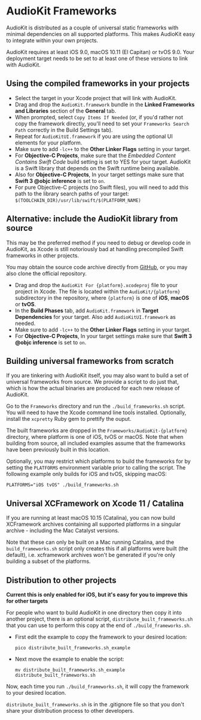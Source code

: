 # AudioKit Frameworks

AudioKit is distributed as a couple of universal static frameworks with minimal dependencies on all supported platforms. This makes AudioKit easy to integrate within your own projects.

AudioKit requires at least iOS 9.0, macOS 10.11 (El Capitan) or tvOS 9.0. Your deployment target needs to be set to at least one of these versions to link with AudioKit.

## Using the compiled frameworks in your projects

* Select the target in your Xcode project that will link with AudioKit.
* Drag and drop the `AudioKit.framework` bundle in the **Linked Frameworks and Libraries** section of the **General** tab.
* When prompted, select `Copy Items If Needed` (or, if you'd rather not copy the framework directly, you'll need to set your `Frameworks Search Path` correctly in the Build Settings tab).
* Repeat for `AudioKitUI.framework` if you are using the optional UI elements for your platform. 
* Make sure to add `-lc++` to the **Other Linker Flags** setting in your target.
* For **Objective-C Projects**, make sure that the *Embedded Content Contains Swift Code* build setting is set to YES for your target. AudioKit is a Swift library that depends on the Swift runtime being available.
* Also for **Objective-C Projects**, In your target settings make sure that **Swift 3 @objc inference** is set to `on`.
* For pure Objective-C projects (no Swift files), you will need to add this path to the library search paths of your target: `$(TOOLCHAIN_DIR)/usr/lib/swift/$(PLATFORM_NAME)`

## Alternative: include the AudioKit library from source

This may be the preferred method if you need to debug or develop code in AudioKit, as Xcode is still notoriously bad at handling precompiled Swift frameworks in other projects.

You may obtain the source code archive directly from [GitHub](https://github.com/AudioKit/AudioKit), or you may also clone the official repository.

* Drag and drop the `AudioKit For {platform}.xcodeproj` file to your project in Xcode. The file is located within the `AudioKit/{platform}` subdirectory in the repository, where `{platform}` is one of **iOS**, **macOS** or **tvOS**.
* In the **Build Phases** tab, add `AudioKit.framework` in **Target Dependencies** for your target. Also add `AudioKitUI.framework` as needed.
* Make sure to add `-lc++` to the **Other Linker Flags** setting in your target.
* For **Objective-C Projects**, In your target settings make sure that **Swift 3 @objc inference** is set to `on`.

## Building universal frameworks from scratch

If you are tinkering with AudioKit itself, you may also want to build a set of universal frameworks from source. We provide a script to do just that, which is how the actual binaries are produced for each new release of AudioKit.

Go to the `Frameworks` directory and run the `./build_frameworks.sh` script. You will need to have the Xcode command line tools installed. Optionally, install the `xcpretty` Ruby gem to prettify the ouput.

The built frameworks are dropped in the `Frameworks/AudioKit-{platform}` directory, where platform is one of iOS, tvOS or macOS. Note that when building from source, all included examples assume that the frameworks have been previously built in this location.

Optionally, you may restrict which platforms to build the frameworks for by setting the `PLATFORMS` environment variable prior to calling the script. The following example only builds for iOS and tvOS, skipping macOS:

`PLATFORMS="iOS tvOS" ./build_frameworks.sh`

## Universal XCFramework on Xcode 11 / Catalina

If you are running at least macOS 10.15 (Catalina), you can now build XCFramework archives containing all supported platforms in a singular archive - including the Mac Catalyst versions.

Note that these can only be built on a Mac running Catalina, and the `build_frameworks.sh` script only creates this if all platforms were built (the default), i.e. xcframework archives won't be generated if you're only building a subset of the platforms.

## Distribution to other projects

**Current this is only enabled for iOS, but it's easy for you to improve this for other targets** 

For people who want to build AudioKit in one directory then copy it into another project, there is an optional script, `distribute_built_frameworks.sh` that you can use to perform this copy at the end of `./build_frameworks.sh`.  

* First edit the example to copy the framework to your desired location:

    `pico distribute_built_frameworks.sh_example`
    
* Next move the example to enable the script:

    `mv distribute_built_frameworks.sh_example distribute_built_frameworks.sh`

Now, each time you run `./build_frameworks.sh`, it will copy the framework to your desired location.

`distribute_built_frameworks.sh` is in the .gitignore file so that you don't share your distribution process to other developers.
